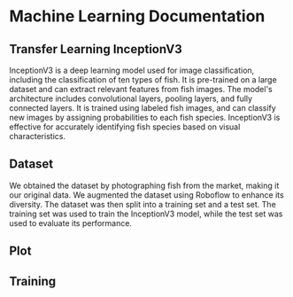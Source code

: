 # Machine Learning Documentation

## Transfer Learning InceptionV3
<p align="left">
 InceptionV3 is a deep learning model used for image classification, including the classification of ten types of fish. It is pre-trained on a large dataset and can extract relevant features from fish images. The model's architecture includes convolutional layers, pooling layers, and fully connected layers. It is trained using labeled fish images, and can classify new images by assigning probabilities to each fish species. InceptionV3 is effective for accurately identifying fish species based on visual characteristics.
</p>

## Dataset
<p align="left">
We obtained the dataset by photographing fish from the market, making it our original data. We augmented the dataset using Roboflow to enhance its diversity. The dataset was then split into a training set and a test set. The training set was used to train the InceptionV3 model, while the test set was used to evaluate its performance.
 </p>
 
## Plot

## Training

##
